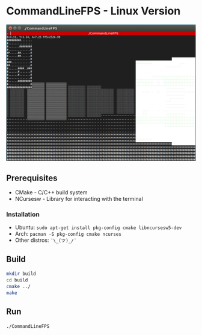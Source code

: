 # CommandLineFPS - Linux Version

![Screenshot](screenshot.png)
## Prerequisites

* CMake - C/C++ build system
* NCursesw - Library for interacting with the terminal

### Installation

* Ubuntu: `sudo apt-get install pkg-config cmake libncursesw5-dev`
* Arch: `pacman -S pkg-config cmake ncurses`
* Other distros: `¯\_(ツ)_/¯`

## Build

```sh
mkdir build
cd build
cmake ../
make
```

## Run

`./CommandLineFPS`


